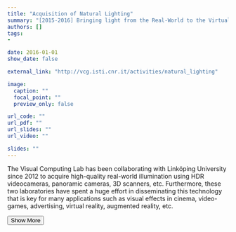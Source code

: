 ```yaml
---
title: "Acquisition of Natural Lighting"
summary: "[2015-2016] Bringing light from the Real-World to the Virtual Domain <p onclick='this.style.display=\"block\"; event.preventDefault();' style='overflow: hidden; display: -webkit-box; -webkit-line-clamp: 3; -webkit-box-orient: vertical;'>The Visual Computing Lab has been collaborating with Linköping University since 2012 to acquire high-quality real-world illumination using HDR videocameras, panoramic cameras, 3D scanners, etc. Furthermore, these two laboratories have spent a huge effort in disseminating this technology that is key for many applications such as visual effects in cinema, video-games, advertising, virtual reality, augmented reality, etc.</p>"
authors: []
tags: 
- 

date: 2016-01-01
show_date: false

external_link: "http://vcg.isti.cnr.it/activities/natural_lighting"

image:
  caption: ""
  focal_point: ""
  preview_only: false

url_code: ""
url_pdf: ""
url_slides: ""
url_video: ""

slides: ""
---
```

<p>The Visual Computing Lab has been collaborating with Linköping University since 2012 to acquire high-quality real-world illumination using HDR videocameras, panoramic cameras, 3D scanners, etc. Furthermore, these two laboratories have spent a huge effort in disseminating this technology that is key for many applications such as visual effects in cinema, video-games, advertising, virtual reality, augmented reality, etc.</p>
<button onclick="console.log('a')">Show More</button>
